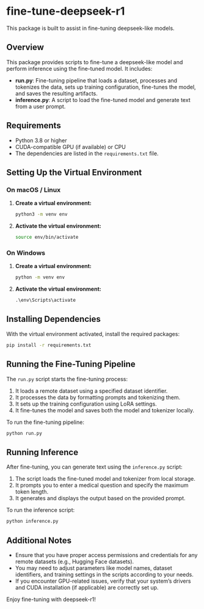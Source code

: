 # fine-tune-deepseek-r1
This package is built to assist in fine-tuning deepseek-like models.

## Overview
This package provides scripts to fine-tune a deepseek-like model and perform inference using the fine-tuned model. It includes:

- **run.py**: Fine-tuning pipeline that loads a dataset, processes and tokenizes the data, sets up training configuration, fine-tunes the model, and saves the resulting artifacts.
- **inference.py**: A script to load the fine-tuned model and generate text from a user prompt.

## Requirements
- Python 3.8 or higher
- CUDA-compatible GPU (if available) or CPU
- The dependencies are listed in the `requirements.txt` file.

## Setting Up the Virtual Environment

### On macOS / Linux

1. **Create a virtual environment:**
   ```bash
   python3 -m venv env
   ```

2. **Activate the virtual environment:**
   ```bash
   source env/bin/activate
   ```

### On Windows

1. **Create a virtual environment:**
   ```cmd
   python -m venv env
   ```

2. **Activate the virtual environment:**
   ```cmd
   .\env\Scripts\activate
   ```

## Installing Dependencies
With the virtual environment activated, install the required packages:
```bash
pip install -r requirements.txt
```

## Running the Fine-Tuning Pipeline
The `run.py` script starts the fine-tuning process:
1. It loads a remote dataset using a specified dataset identifier.
2. It processes the data by formatting prompts and tokenizing them.
3. It sets up the training configuration using LoRA settings.
4. It fine-tunes the model and saves both the model and tokenizer locally.

To run the fine-tuning pipeline:
```bash
python run.py
```

## Running Inference
After fine-tuning, you can generate text using the `inference.py` script:
1. The script loads the fine-tuned model and tokenizer from local storage.
2. It prompts you to enter a medical question and specify the maximum token length.
3. It generates and displays the output based on the provided prompt.

To run the inference script:
```bash
python inference.py
```

## Additional Notes
- Ensure that you have proper access permissions and credentials for any remote datasets (e.g., Hugging Face datasets).
- You may need to adjust parameters like model names, dataset identifiers, and training settings in the scripts according to your needs.
- If you encounter GPU-related issues, verify that your system’s drivers and CUDA installation (if applicable) are correctly set up.

Enjoy fine-tuning with deepseek-r1!